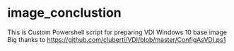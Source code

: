 # image_conclustion
This is Custom Powershell script for preparing VDI Windows 10 base image
Big thanks to  https://github.com/cluberti/VDI/blob/master/ConfigAsVDI.ps1 

